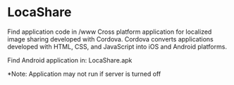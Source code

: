 # LocaShare

Find application code in /www
Cross platform application for localized image sharing developed with Cordova. 
Cordova converts applications developed with HTML, CSS, and JavaScript into iOS and Android platforms.

Find Android application in:
LocaShare.apk

*Note: Application may not run if server is turned off
